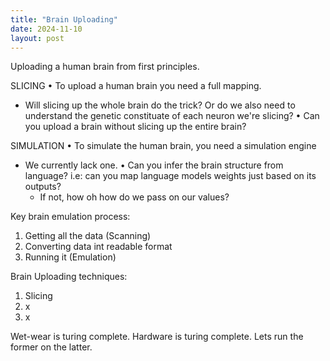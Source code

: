 ```yaml
---
title: "Brain Uploading"
date: 2024-11-10
layout: post
---
```


Uploading a human brain from first principles.

SLICING
• To upload a human brain you need a full mapping. 
  - Will slicing up the whole brain do the trick? Or do we also need to understand the genetic constituate of each neuron we're slicing?
• Can you upload a brain without slicing up the entire brain? 

SIMULATION
• To simulate the human brain, you need a simulation engine
  - We currently lack one.
• Can you infer the brain structure from language? i.e: can you map language models weights just based on its outputs? 
    - If not, how oh how do we pass on our values?

Key brain emulation process:
1. Getting all the data (Scanning)
2. Converting data int readable format
3. Running it (Emulation)

Brain Uploading techniques:
1. Slicing
2. x
3. x

Wet-wear is turing complete. Hardware is turing complete. Lets run the former on the latter.